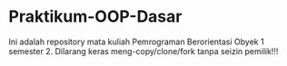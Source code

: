 # Praktikum-OOP-Dasar
Ini adalah repository mata kuliah Pemrograman Berorientasi Obyek 1 semester 2. 
Dilarang keras meng-copy/clone/fork tanpa seizin pemilik!!! 
